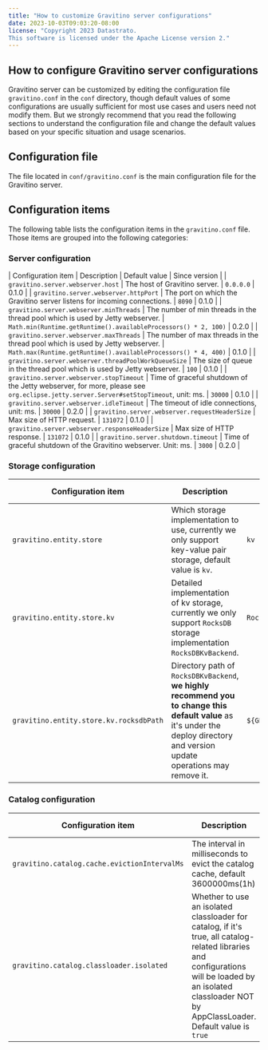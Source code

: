 ```yaml
---
title: "How to customize Gravitino server configurations"
date: 2023-10-03T09:03:20-08:00
license: "Copyright 2023 Datastrato.
This software is licensed under the Apache License version 2."
---
```


## How to configure Gravitino server configurations

Gravitino server can be customized by editing the configuration file `gravitino.conf` in the `conf` directory, though default values of some configurations are usually sufficient for most use cases and users need not modify them.
But we strongly recommend that you read the following sections to understand the configuration file and change the default values based on your specific situation and usage scenarios.

## Configuration file

The file located in `conf/gravitino.conf` is the main configuration file for the Gravitino server.

## Configuration items

The following table lists the configuration items in the `gravitino.conf` file. Those items are grouped into the following categories:

### Server configuration

| Configuration item                                   | Description                                                                                                                                           | Default value | Since version |
| `gravitino.server.webserver.host`                    | The host of Gravitino server.                                                                                                                         | `0.0.0.0`   | 0.1.0         |
| `gravitino.server.webserver.httpPort`                | The port on which the Gravitino server listens for incoming connections.                                                                              | `8090`        | 0.1.0         |
| `gravitino.server.webserver.minThreads`              | The number of min threads in the thread pool which is used by Jetty webserver.                                                                            | `Math.min(Runtime.getRuntime().availableProcessors() * 2, 100)`          | 0.2.0         |
| `gravitino.server.webserver.maxThreads`              | The number of max threads in the thread pool which is used by Jetty webserver.                                                                             | `Math.max(Runtime.getRuntime().availableProcessors() * 4, 400)`         | 0.1.0         |
| `gravitino.server.webserver.threadPoolWorkQueueSize` | The size of queue in the thread pool which is used by Jetty webserver.                                                                                    | `100`         | 0.1.0         |
| `gravitino.server.webserver.stopTimeout`             | Time of graceful shutdown of the Jetty webserver, for more, please see `org.eclipse.jetty.server.Server#setStopTimeout`, unit: ms.                           | `30000`       | 0.1.0         |
| `gravitino.server.webserver.idleTimeout`             | The timeout of idle connections, unit: ms.                                                                                                            | `30000`       | 0.2.0         |
| `gravitino.server.webserver.requestHeaderSize`       | Max size of HTTP request.                                                                                                                             | `131072`      | 0.1.0         |
| `gravitino.server.webserver.responseHeaderSize`      | Max size of HTTP response.                                                                                                                            | `131072`      | 0.1.0         |
| `gravitino.server.shutdown.timeout`                  | Time of graceful shutdown of the Gravitino webserver. Unit: ms.                                                                                              | `3000`        | 0.2.0         |

### Storage configuration

| Configuration item                      | Description                                                                                                                                                                    | Default value                    | Since version |
|-----------------------------------------|--------------------------------------------------------------------------------------------------------------------------------------------------------------------------------|----------------------------------|---------------|
| `gravitino.entity.store`                | Which storage implementation to use, currently we only support key-value pair storage, default value is `kv`.                                                                  | `kv`                             | 0.1.0         |
| `gravitino.entity.store.kv`             | Detailed implementation of kv storage, currently we only support `RocksDB` storage implementation `RocksDBKvBackend`.                                                          | `RocksDBKvBackend`               | 0.1.0         |
| `gravitino.entity.store.kv.rocksdbPath` | Directory path of `RocksDBKvBackend`, **we highly recommend you to change this default value** as it's under the deploy directory and version update operations may remove it. | `${GRAVITINO_HOME}/data/rocksdb` | 0.1.0         |

### Catalog configuration

| Configuration item                            | Description                                                                                                                                                                                             | Default value | Since version |
|-----------------------------------------------|---------------------------------------------------------------------------------------------------------------------------------------------------------------------------------------------------------|---------------|---------------|
| `gravitino.catalog.cache.evictionIntervalMs`  | The interval in milliseconds to evict the catalog cache, default 3600000ms(1h)                                                                                                                          | `3600000`     | 0.1.0         |
| `gravitino.catalog.classloader.isolated`      | Whether to use an isolated classloader for catalog, if it's true, all catalog-related libraries and configurations will be loaded by an isolated classloader NOT by AppClassLoader. Default value is `true` | `true`        | 0.1.0         |
